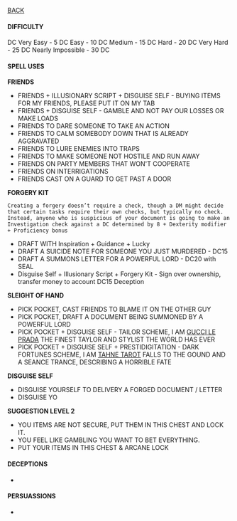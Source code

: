 [BACK](../CHARACTER.MD)

#### DIFFICULTY
DC Very Easy - 5 DC Easy - 10 DC Medium - 15 DC Hard - 20 DC Very Hard - 25 DC Nearly Impossible - 30 DC

#### SPELL USES

__FRIENDS__
- FRIENDS + ILLUSIONARY SCRIPT + DISGUISE SELF - BUYING ITEMS FOR MY FRIENDS, PLEASE PUT IT ON MY TAB
- FRIENDS + DISGUISE SELF - GAMBLE AND NOT PAY OUR LOSSES OR MAKE LOADS
- FRIENDS TO DARE SOMEONE TO TAKE AN ACTION
- FRIENDS TO CALM SOMEBODY DOWN THAT IS ALREADY AGGRAVATED
- FRIENDS TO LURE ENEMIES INTO TRAPS
- FRIENDS TO MAKE SOMEONE NOT HOSTILE AND RUN AWAY
- FRIENDS ON PARTY MEMBERS THAT WON'T COOPERATE
- FRIENDS ON INTERRIGATIONS
- FRIENDS CAST ON A GUARD TO GET PAST A DOOR

__FORGERY KIT__
```
Creating a forgery doesn’t require a check, though a DM might decide that certain tasks require their own checks, but typically no check. Instead, anyone who is suspicious of your document is going to make an Investigation check against a DC determined by 8 + Dexterity modifier + Proficiency bonus
```
- DRAFT WITH Inspiration + Guidance + Lucky 
- DRAFT A SUICIDE NOTE FOR SOMEONE YOU JUST MURDERED - DC15
- DRAFT A SUMMONS LETTER FOR A POWERFUL LORD - DC20 with SEAL
- Disguise Self + Illusionary Script + Forgery Kit - Sign over ownership, transfer money to account DC15 Deception 


__SLEIGHT OF HAND__ 
- PICK POCKET, CAST FRIENDS TO BLAME IT ON THE OTHER GUY
- PICK POCKET, DRAFT A DOCUMENT BEING SUMMONED BY A POWERFUL LORD
- PICK POCKET + DISGUISE SELF - TAILOR SCHEME, I AM [GUCCI LE PRADA](../IMAGES/GUCCILEPRADA.PNG) THE FINEST TAYLOR AND STYLIST THE WORLD HAS EVER
- PICK POCKET + DISGUISE SELF + PRESTIDIGITATION - DARK FORTUNES SCHEME, I AM [TAHNE TAROT](../IMAGES/TAHNETARROT.JPG) FALLS TO THE GOUND AND A SEANCE TRANCE, DESCRIBING A HORRIBLE FATE


__DISGUISE SELF__
- DISGUISE YOURSELF TO DELIVERY A FORGED DOCUMENT / LETTER
- DISGUISE YO

__SUGGESTION LEVEL 2__
- YOU ITEMS ARE NOT SECURE, PUT THEM IN THIS CHEST AND LOCK IT.
- YOU FEEL LIKE GAMBLING YOU WANT TO BET EVERYTHING.
- PUT YOUR ITEMS IN THIS CHEST & ARCANE LOCK
  
#### DECEPTIONS
-

#### PERSUASSIONS
- 
